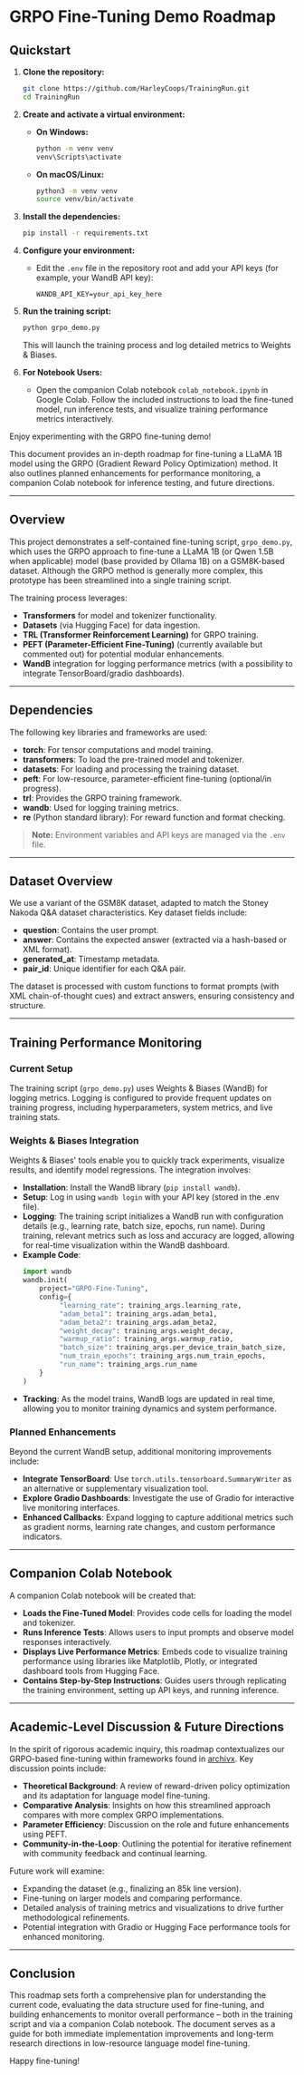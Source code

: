 # GRPO Fine-Tuning Demo Roadmap

## Quickstart

1. **Clone the repository:**
   ```bash
   git clone https://github.com/HarleyCoops/TrainingRun.git
   cd TrainingRun
   ```

2. **Create and activate a virtual environment:**
   - **On Windows:**
     ```bash
     python -m venv venv
     venv\Scripts\activate
     ```
   - **On macOS/Linux:**
     ```bash
     python3 -m venv venv
     source venv/bin/activate
     ```

3. **Install the dependencies:**
   ```bash
   pip install -r requirements.txt
   ```

4. **Configure your environment:**
   - Edit the `.env` file in the repository root and add your API keys (for example, your WandB API key):
     ```
     WANDB_API_KEY=your_api_key_here
     ```

5. **Run the training script:**
   ```bash
   python grpo_demo.py
   ```
   This will launch the training process and log detailed metrics to Weights & Biases.

6. **For Notebook Users:**
   - Open the companion Colab notebook `colab_notebook.ipynb` in Google Colab. Follow the included instructions to load the fine-tuned model, run inference tests, and visualize training performance metrics interactively.

Enjoy experimenting with the GRPO fine-tuning demo!

This document provides an in-depth roadmap for fine-tuning a LLaMA 1B model using the GRPO (Gradient Reward Policy Optimization) method. It also outlines planned enhancements for performance monitoring, a companion Colab notebook for inference testing, and future directions.

---

## Overview

This project demonstrates a self-contained fine-tuning script, `grpo_demo.py`, which uses the GRPO approach to fine-tune a LLaMA 1B (or Qwen 1.5B when applicable) model (base provided by Ollama 1B) on a GSM8K-based dataset. Although the GRPO method is generally more complex, this prototype has been streamlined into a single training script.

The training process leverages:
- **Transformers** for model and tokenizer functionality.
- **Datasets** (via Hugging Face) for data ingestion.
- **TRL (Transformer Reinforcement Learning)** for GRPO training.
- **PEFT (Parameter-Efficient Fine-Tuning)** (currently available but commented out) for potential modular enhancements.
- **WandB** integration for logging performance metrics (with a possibility to integrate TensorBoard/gradio dashboards).

---

## Dependencies

The following key libraries and frameworks are used:
- **torch**: For tensor computations and model training.
- **transformers**: To load the pre-trained model and tokenizer.
- **datasets**: For loading and processing the training dataset.
- **peft**: For low-resource, parameter-efficient fine-tuning (optional/in progress).
- **trl**: Provides the GRPO training framework.
- **wandb**: Used for logging training metrics.
- **re** (Python standard library): For reward function and format checking.

> **Note:** Environment variables and API keys are managed via the `.env` file.

---

## Dataset Overview

We use a variant of the GSM8K dataset, adapted to match the Stoney Nakoda Q&A dataset characteristics. Key dataset fields include:
- **question**: Contains the user prompt.
- **answer**: Contains the expected answer (extracted via a hash-based or XML format).
- **generated_at**: Timestamp metadata.
- **pair_id**: Unique identifier for each Q&A pair.

The dataset is processed with custom functions to format prompts (with XML chain-of-thought cues) and extract answers, ensuring consistency and structure.

---

## Training Performance Monitoring

### Current Setup
The training script (`grpo_demo.py`) uses Weights & Biases (WandB) for logging metrics. Logging is configured to provide frequent updates on training progress, including hyperparameters, system metrics, and live training stats.

### Weights & Biases Integration
Weights & Biases' tools enable you to quickly track experiments, visualize results, and identify model regressions. The integration involves:
- **Installation**: Install the WandB library (`pip install wandb`).
- **Setup**: Log in using `wandb login` with your API key (stored in the .env file).
- **Logging**: The training script initializes a WandB run with configuration details (e.g., learning rate, batch size, epochs, run name). During training, relevant metrics such as loss and accuracy are logged, allowing for real-time visualization within the WandB dashboard.
- **Example Code**:
  ```python
  import wandb
  wandb.init(
      project="GRPO-Fine-Tuning",
      config={
           "learning_rate": training_args.learning_rate,
           "adam_beta1": training_args.adam_beta1,
           "adam_beta2": training_args.adam_beta2,
           "weight_decay": training_args.weight_decay,
           "warmup_ratio": training_args.warmup_ratio,
           "batch_size": training_args.per_device_train_batch_size,
           "num_train_epochs": training_args.num_train_epochs,
           "run_name": training_args.run_name
      }
  )
  ```
- **Tracking**: As the model trains, WandB logs are updated in real time, allowing you to monitor training dynamics and system performance.

### Planned Enhancements
Beyond the current WandB setup, additional monitoring improvements include:
- **Integrate TensorBoard**: Use `torch.utils.tensorboard.SummaryWriter` as an alternative or supplementary visualization tool.
- **Explore Gradio Dashboards**: Investigate the use of Gradio for interactive live monitoring interfaces.
- **Enhanced Callbacks**: Expand logging to capture additional metrics such as gradient norms, learning rate changes, and custom performance indicators.

---

## Companion Colab Notebook

A companion Colab notebook will be created that:
- **Loads the Fine-Tuned Model**: Provides code cells for loading the model and tokenizer.
- **Runs Inference Tests**: Allows users to input prompts and observe model responses interactively.
- **Displays Live Performance Metrics**: Embeds code to visualize training performance using libraries like Matplotlib, Plotly, or integrated dashboard tools from Hugging Face.
- **Contains Step-by-Step Instructions**: Guides users through replicating the training environment, setting up API keys, and running inference.

---

## Academic-Level Discussion & Future Directions

In the spirit of rigorous academic inquiry, this roadmap contextualizes our GRPO-based fine-tuning within frameworks found in [archivx](https://archivx.org). Key discussion points include:
- **Theoretical Background**: A review of reward-driven policy optimization and its adaptation for language model fine-tuning.
- **Comparative Analysis**: Insights on how this streamlined approach compares with more complex GRPO implementations.
- **Parameter Efficiency**: Discussion on the role and future enhancements using PEFT.
- **Community-in-the-Loop**: Outlining the potential for iterative refinement with community feedback and continual learning.

Future work will examine:
- Expanding the dataset (e.g., finalizing an 85k line version).
- Fine-tuning on larger models and comparing performance.
- Detailed analysis of training metrics and visualizations to drive further methodological refinements.
- Potential integration with Gradio or Hugging Face performance tools for enhanced monitoring.

---

## Conclusion

This roadmap sets forth a comprehensive plan for understanding the current code, evaluating the data structure used for fine-tuning, and building enhancements to monitor overall performance – both in the training script and via a companion Colab notebook. The document serves as a guide for both immediate implementation improvements and long-term research directions in low-resource language model fine-tuning.

Happy fine-tuning!
